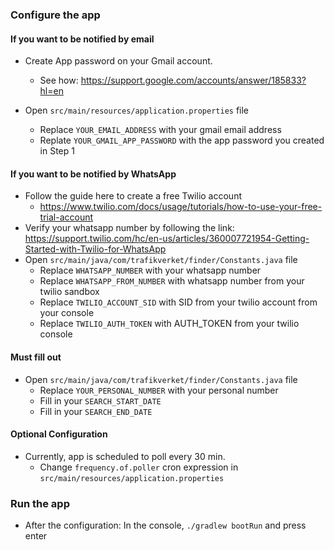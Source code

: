 ### Configure the app

#### If you want to be notified by email
* Create App password on your Gmail account.
  * See how: https://support.google.com/accounts/answer/185833?hl=en 
  
* Open `src/main/resources/application.properties` file
  * Replace `YOUR_EMAIL_ADDRESS` with your gmail email address
  * Replate `YOUR_GMAIL_APP_PASSWORD` with the app password you created in Step 1


#### If you want to be notified by WhatsApp
* Follow the guide here to create a free Twilio account
  * https://www.twilio.com/docs/usage/tutorials/how-to-use-your-free-trial-account
* Verify your whatsapp number by following the link: https://support.twilio.com/hc/en-us/articles/360007721954-Getting-Started-with-Twilio-for-WhatsApp
* Open `src/main/java/com/trafikverket/finder/Constants.java` file
  * Replace `WHATSAPP_NUMBER` with your whatsapp number
  * Replace `WHATSAPP_FROM_NUMBER` with whatsapp number from your twilio sandbox
  * Replace `TWILIO_ACCOUNT_SID` with SID from your twilio account from your console
  * Replace `TWILIO_AUTH_TOKEN` with AUTH_TOKEN from your twilio console

#### Must fill out
* Open `src/main/java/com/trafikverket/finder/Constants.java` file
  * Replace `YOUR_PERSONAL_NUMBER` with your personal number
  * Fill in your `SEARCH_START_DATE`
  * Fill in your `SEARCH_END_DATE`

#### Optional Configuration
* Currently, app is scheduled to poll every 30 min. 
  * Change `frequency.of.poller` cron expression in `src/main/resources/application.properties`

### Run the app
* After the configuration: In the console, `./gradlew bootRun` and press enter

